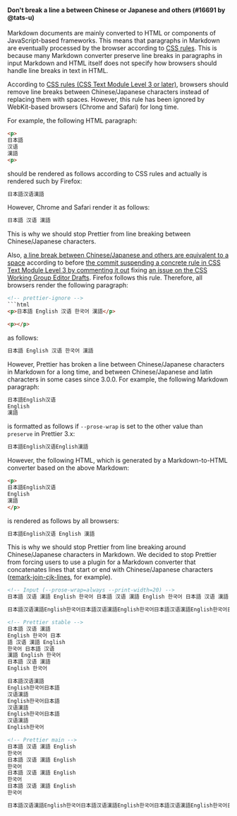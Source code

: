 #### Don't break a line a between Chinese or Japanese and others (#16691 by @tats-u)

Markdown documents are mainly converted to HTML or components of JavaScript-based frameworks. This means that paragraphs in Markdown are eventually processed by the browser according to [CSS rules](https://drafts.csswg.org/css-text-4/). This is because many Markdown converter preserve line breaks in paragraphs in input Markdown and HTML itself does not specify how browsers should handle line breaks in text in HTML.

According to [CSS rules (CSS Text Module Level 3 or later)](https://drafts.csswg.org/css-text-4/#line-break-transform), browsers should remove line breaks between Chinese/Japanese characters instead of replacing them with spaces. However, this rule has been ignored by WebKit-based browsers (Chrome and Safari) for long time.

For example, the following HTML paragraph:

<!-- prettier-ignore -->
```html
<p>
日本語
汉语
漢語
<p>
```

should be rendered as follows according to CSS rules and actually is rendered such by Firefox:

```md
日本語汉语漢語
```

However, Chrome and Safari render it as follows:

```md
日本語 汉语 漢語
```

This is why we should stop Prettier from line breaking between Chinese/Japanese characters.

Also, [a line break between Chinese/Japanese and others are equivalent to a space](https://github.com/w3c/csswg-drafts/blob/076914a198bf3ac642001619e08acefdf607d61d/css-text/Overview.bs#L712) according to before [the commit suspending a concrete rule in CSS Text Module Level 3 by commenting it out](https://github.com/w3c/csswg-drafts/commit/b3bb0ed18b3168981c54c437bcfb5881ef49975b) fixing [an issue on the CSS Working Group Editor Drafts](https://github.com/w3c/csswg-drafts/issues/5086). Firefox follows this rule. Therefore, all browsers render the following paragraph:

````html
<!-- prettier-ignore -->
```html
<p>日本語 English 汉语 한국어 漢語</p>

<p></p>
````

as follows:

```md
日本語 English 汉语 한국어 漢語
```

However, Prettier has broken a line between Chinese/Japanese characters in Markdown for a long time, and between Chinese/Japanese and latin characters in some cases since 3.0.0. For example, the following Markdown paragraph:

```md
日本語English汉语
English
漢語
```

is formatted as follows if `--prose-wrap` is set to the other value than `preserve` in Prettier 3.x:

```md
日本語English汉语English漢語
```

However, the following HTML, which is generated by a Markdown-to-HTML converter based on the above Markdown:

<!-- prettier-ignore -->
```html
<p>
日本語English汉语
English
漢語
</p>
```

is rendered as follows by all browsers:

```md
日本語English汉语 English 漢語
```

This is why we should stop Prettier from line breaking around Chinese/Japanese characters in Markdown. We decided to stop Prettier from forcing users to use a plugin for a Markdown converter that concatenates lines that start or end with Chinese/Japanese characters ([remark-join-cjk-lines](https://www.npmjs.com/package/remark-join-cjk-lines), for example).

<!-- prettier-ignore -->
```md
<!-- Input (--prose-wrap=always --print-width=20) -->
日本語 汉语 漢語 English 한국어 日本語 汉语 漢語 English 한국어 日本語 汉语 漢語 English 한국어 日本語 汉语 漢語 English 한국어

日本語汉语漢語English한국어日本語汉语漢語English한국어日本語汉语漢語English한국어日本語汉语漢語English한국어

<!-- Prettier stable -->
日本語 汉语 漢語
English 한국어 日本
語 汉语 漢語 English
한국어 日本語 汉语
漢語 English 한국어
日本語 汉语 漢語
English 한국어

日本語汉语漢語
English한국어日本語
汉语漢語
English한국어日本語
汉语漢語
English한국어日本語
汉语漢語
English한국어

<!-- Prettier main -->
日本語 汉语 漢語 English
한국어
日本語 汉语 漢語 English
한국어
日本語 汉语 漢語 English
한국어
日本語 汉语 漢語 English
한국어

日本語汉语漢語English한국어日本語汉语漢語English한국어日本語汉语漢語English한국어日本語汉语漢語English한국어
```
